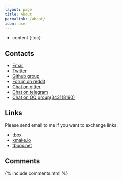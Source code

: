 ```yaml
---
layout: page
title: About
permalink: /about/
icon: user
---
```


* content
{:toc}

## Contacts

* [Email](waruqi@gmail.com)
* [Twitter](https://twitter.com/waruqi)
* [Github group](https://github.com/tboox)
* [Forum on reddit](https://www.reddit.com/r/tboox/)
* [Chat on gitter](https://gitter.im/tboox/tboox?utm_source=badge&utm_medium=badge&utm_campaign=pr-badge&utm_content=badge)
* [Chat on telegram](https://t.me/tbooxorg)
* [Chat on QQ group(343118190)](https://jq.qq.com/?_wv=1027&k=5hpwWFv)

## Links

Please send email to me if you want to exchange links.

* [tbox](http://github.com/waruqi/tbox)
* [xmake.io](http://www.xmake.io)
* [tboox.net](https://tboox.net)

## Comments

{% include comments.html %}

